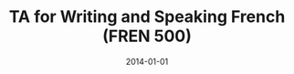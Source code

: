 ---
title: "TA for Writing and Speaking French (FREN 500)"
collection: teaching
type: "Undergraduate course"
permalink: /teaching/4_2014-fall-french500
venue: "Brown University"
season: "Fall"
date: 2014-01-01
location: "Providence, RI"
---